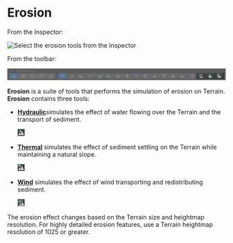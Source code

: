 # Erosion

From the Inspector:

![Select the erosion tools from the Inspector](images/Erosion.png)

From the toolbar:

![The terrain toolbar with the erosion tools highlighted](images/erosion-toolbar.png)

**Erosion** is a suite of tools that performs the simulation of erosion on Terrain. **Erosion** contains three tools:

* [__Hydraulic__](erosion-hydraulic.md)simulates the effect of water flowing over the Terrain and the transport of sediment.
   
   ![Hydraulic Icon](images/Icons/HydraulicErosion.png)
* [__Thermal__](erosion-thermal.md) simulates the effect of sediment settling on the Terrain while maintaining a natural slope.

   ![Thermal Icon](images/Icons/ThermalErosion.png) 
* [__Wind__](erosion-wind.md) simulates the effect of wind transporting and redistributing sediment.

   ![Wind Icon](images/Icons/WindErosion.png) 

The erosion effect changes based on the Terrain size and heightmap resolution. For highly detailed erosion features, use a Terrain heightmap resolution of 1025 or greater.
